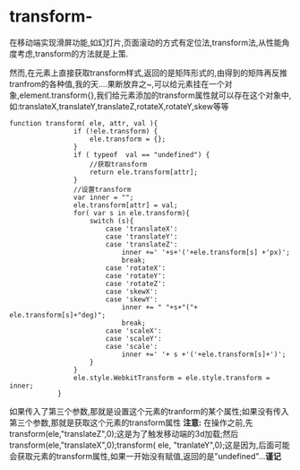 # transform-
在移动端实现滑屏功能,如幻灯片,页面滚动的方式有定位法,transform法,从性能角度考虑,transform的方法就是上策.

然而,在元素上直接获取transform样式,返回的是矩阵形式的,由得到的矩阵再反推tranfrom的各种值,我的天....果断放弃之~,可以给元素挂在一个对象,element.transform{},我们给元素添加的transform属性就可以存在这个对象中,如:translateX,translateY,translateZ,rotateX,rotateY,skew等等

```
function transform( ele, attr, val ){
				if (!ele.transform) {
					ele.transform = {};
				}
				if ( typeof  val == "undefined") {
					//获取transform
					return ele.transform[attr];
				}
				//设置transform
				var inner = "";
				ele.transform[attr] = val;
				for( var s in ele.transform){
					switch (s){
						case 'translateX':
						case 'translateY':
						case 'translateZ':
							inner +=' '+s+'('+ele.transform[s] +'px)';
							break;
						case 'rotateX':
						case 'rotateY':
						case 'rotateZ':
						case 'skewX':
						case 'skewY':
							inner += " "+s+"("+ ele.transform[s]+"deg)";
							break;
						case 'scaleX':
						case 'scaleY':
						case 'scale':
							inner +=' '+ s +'('+ele.transform[s]+')';
					}
				}
				ele.style.WebkitTransform = ele.style.transform = inner;
			}
```
如果传入了第三个参数,那就是设置这个元素的tranform的某个属性;如果没有传入第三个参数,那就是获取这个元素的transform属性
**注意:**
在操作之前,先transform(ele,"translateZ",0);这是为了触发移动端的3d加载;然后transform(ele,"translateX",0);transform( ele, "tranlateY",0);这是因为,后面可能会获取元素的transform属性,如果一开始没有赋值,返回的是"undefined"...**谨记**

